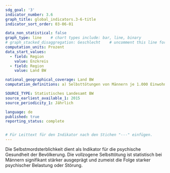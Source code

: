 ```yaml
---
sdg_goal: '3'
indicator_number: 3.6
graph_title: global_indicators.3-6-title 
indicator_sort_order: 03-06-01

data_non_statistical: false
graph_type: line    # chart types include: bar, line, binary
# graph_stacked_disaggregation: Geschlecht    # uncomment this line for stacked bars. eplace "Geschlecht" with the field of aggregation.
computation_units: Prozent
data_start_values:
  - field: Region
    value: Enzkreis
  - field: Region
    value: Land BW

national_geographical_coverage: Land BW
computation_definitions: a) Selbsttötungen von Männern je 1.000 Einwohner<br>b) Selbsttötungen von Frauen je 1.000 Einwohner

SOURCE_TYPE: Statistisches Landesamt BW
source_earliest_available_1: 2015
source_periodicity_1: Jährlich

language: de   
published: true
reporting_status: complete


# Für Leittext für den Indikator nach den Stichen "---" einfügen.
---
```


Die Selbstmordsterblichkeit dient als Indikator für die psychische Gesundheit der Bevölkerung. Die vollzogene Selbsttötung ist statistisch bei Männern signifikant stärker ausgeprägt und zumeist die Folge starker psychischer Belastung oder Störung.